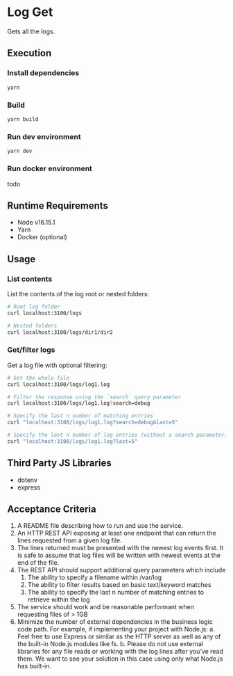# Log Get

Gets all the logs.

## Execution

### Install dependencies
```
yarn
```

### Build

```
yarn build
```

### Run dev environment
```
yarn dev
```

### Run docker environment
todo

## Runtime Requirements

* Node v16.15.1
* Yarn
* Docker (optional)

## Usage

### List contents
List the contents of the log root or nested folders:
```sh
# Root log folder
curl localhost:3100/logs

# Nested folders
curl localhost:3100/logs/dir1/dir2
```

### Get/filter logs
Get a log file with optional filtering:
```sh
# Get the whole file
curl localhost:3100/logs/log1.log

# Filter the response using the `search` query parameter
curl localhost:3100/logs/log1.log?search=debug

# Specify the last n number of matching entries
curl "localhost:3100/logs/log1.log?search=debug&last=5"

# Specify the last n number of log entries (without a search parameter)
curl "localhost:3100/logs/log1.log?last=5"
```

## Third Party JS Libraries
* dotenv
* express

## Acceptance Criteria

1. A README file describing how to run and use the service.
2. An HTTP REST API exposing at least one endpoint that can return the lines
requested from a given log file.
3. The lines returned must be presented with the newest log events first. It is safe to
assume that log files will be written with newest events at the end of the file.
4. The REST API should support additional query parameters which include
    1. The ability to specify a filename within /var/log
    2. The ability to filter results based on basic text/keyword matches
    3. The ability to specify the last n number of matching entries to retrieve
within the log
5. The service should work and be reasonable performant when requesting files of > 1GB
6. Minimize the number of external dependencies in the business logic code path.
For example, if implementing your project with Node.js:
a. Feel free to use Express or similar as the HTTP server as well as any of
the built-in Node.js modules like fs.
b. Please do not use external libraries for any file reads or working with the
log lines after you’ve read them. We want to see your solution in this case
using only what Node.js has built-in.